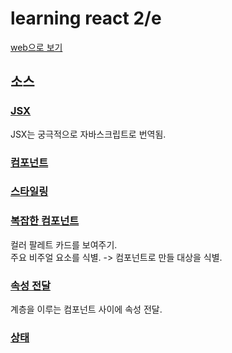 # learning react 2/e
[web으로 보기](http://skyred.cloud/learning-react/)  
## 소스
### [JSX](react-01-JSX.html)  
JSX는 궁극적으로 자바스크립트로 번역됨.  
### [컴포넌트](react-02-component.html)  
### [스타일링](react-03-style.html)  
### [복잡한 컴포넌트](react-04-hierarchy.html)  
컬러 팔레트 카드를 보여주기.  
주요 비주얼 요소를 식별. -> 컴포넌트로 만들 대상을 식별.  
### [속성 전달](react-05-props.html)  
계층을 이루는 컴포넌트 사이에 속성 전달.  
### [상태](react-06-state.html)  
